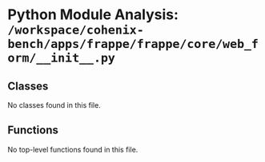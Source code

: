# Python Module Analysis: `/workspace/cohenix-bench/apps/frappe/frappe/core/web_form/__init__.py`

## Classes

No classes found in this file.


## Functions

No top-level functions found in this file.
